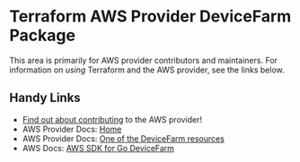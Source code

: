 # Terraform AWS Provider DeviceFarm Package

This area is primarily for AWS provider contributors and maintainers. For information on _using_ Terraform and the AWS provider, see the links below.


## Handy Links

* [Find out about contributing](../../../docs/contributing) to the AWS provider!
* AWS Provider Docs: [Home](https://registry.terraform.io/providers/hashicorp/aws/latest/docs)
* AWS Provider Docs: [One of the DeviceFarm resources](https://registry.terraform.io/providers/hashicorp/aws/latest/docs/resources/devicefarm_project)
* AWS Docs: [AWS SDK for Go DeviceFarm](https://docs.aws.amazon.com/sdk-for-go/api/service/devicefarm/)
